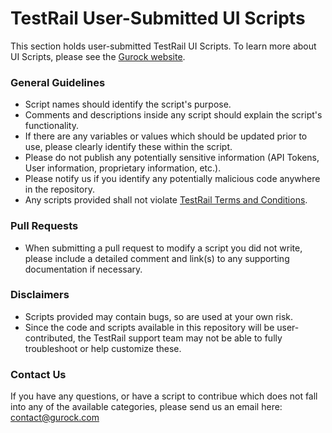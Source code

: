 # TestRail User-Submitted UI Scripts

This section holds user-submitted TestRail UI Scripts. To learn more about UI Scripts, please see the [Gurock website](http://docs.gurock.com/testrail-custom/uiscripts-introduction).

### General Guidelines
* Script names should identify the script's purpose.
* Comments and descriptions inside any script should explain the script's functionality.
* If there are any variables or values which should be updated prior to use, please clearly identify these within the script.
* Please do not publish any potentially sensitive information (API Tokens, User information, proprietary information, etc.).
* Please notify us if you identify any potentially malicious code anywhere in the repository.
* Any scripts provided shall not violate [TestRail Terms and Conditions](https://www.gurock.com/about/terms).

### Pull Requests
* When submitting a pull request to modify a script you did not write, please include a detailed comment and link(s) to any supporting documentation if necessary.

### Disclaimers
* Scripts provided may contain bugs, so are used at your own risk.
* Since the code and scripts available in this repository will be user-contributed, the TestRail support team may not be able to fully troubleshoot or help customize these.

### Contact Us
If you have any questions, or have a script to contribue which does not fall into any of the available categories, please send us an email here: [contact@gurock.com](mailto:contact@gurock.com)
